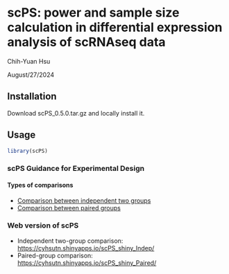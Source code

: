 scPS: power and sample size calculation in differential expression analysis of scRNAseq data
================
Chih-Yuan Hsu

August/27/2024

## Installation

Download scPS_0.5.0.tar.gz and locally install it.

## Usage

``` r
library(scPS)
```

### scPS Guidance for Experimental Design
#### Types of comparisons

- [Comparison between independent two groups](scPS_indep.md)
- [Comparison between paired groups](scPS_paired.md)

### Web version of scPS

- Independent two-group comparison:
  <https://cyhsutn.shinyapps.io/scPS_shiny_Indep/>
- Paired-group comparison:
  <https://cyhsutn.shinyapps.io/scPS_shiny_Paired/>

